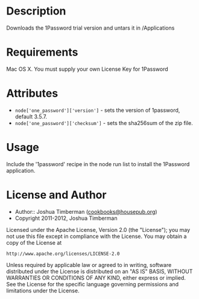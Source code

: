 Description
===========

Downloads the 1Password trial version and untars it in /Applications

Requirements
============

Mac OS X. You must supply your own License Key for 1Password

Attributes
==========

* `node['one_password']['version']` - sets the version of 1password, default 3.5.7.
* `node['one_password']['checksum']` - sets the sha256sum of the zip file.

Usage
=====

Include the '1password' recipe in the node run list to install the 1Password application.

License and Author
==================

- Author:: Joshua Timberman (<cookbooks@housepub.org>)
- Copyright 2011-2012, Joshua Timberman

Licensed under the Apache License, Version 2.0 (the "License");
you may not use this file except in compliance with the License.
You may obtain a copy of the License at

    http://www.apache.org/licenses/LICENSE-2.0

Unless required by applicable law or agreed to in writing, software
distributed under the License is distributed on an "AS IS" BASIS,
WITHOUT WARRANTIES OR CONDITIONS OF ANY KIND, either express or implied.
See the License for the specific language governing permissions and
limitations under the License.

